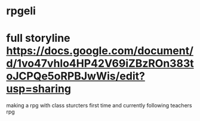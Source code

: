 # rpgeli
# full storyline https://docs.google.com/document/d/1vo47vhlo4HP42V69iZBzROn383toJCPQe5oRPBJwWis/edit?usp=sharing
making a rpg with class sturcters first time and currently following teachers rpg 
